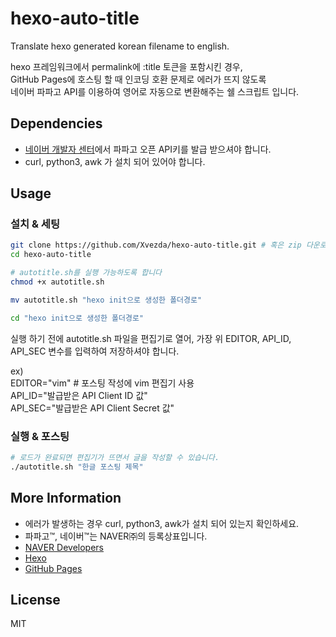 hexo-auto-title
===============

Translate hexo generated korean filename to english.

hexo 프레임워크에서 permalink에 :title 토큰을 포함시킨 경우,  
GitHub Pages에 호스팅 할 때 인코딩 호환 문제로 에러가 뜨지 않도록  
네이버 파파고 API를 이용하여 영어로 자동으로 변환해주는 쉘 스크립트 입니다.

Dependencies
------------
* [네이버 개발자 센터](https://developers.naver.com/)에서 파파고 오픈 API키를 발급 받으셔야 합니다.
* curl, python3, awk 가 설치 되어 있어야 합니다.

## Usage

### 설치 & 세팅
```sh
git clone https://github.com/Xvezda/hexo-auto-title.git # 혹은 zip 다운로드
cd hexo-auto-title

# autotitle.sh를 실행 가능하도록 합니다
chmod +x autotitle.sh

mv autotitle.sh "hexo init으로 생성한 폴더경로"

cd "hexo init으로 생성한 폴더경로"
```

실행 하기 전에 autotitle.sh 파일을 편집기로 열어,
가장 위 EDITOR, API_ID, API_SEC 변수를 입력하여 저장하셔야 합니다.

ex)  
EDITOR="vim" # 포스팅 작성에 vim 편집기 사용  
API_ID="발급받은 API Client ID 값"  
API_SEC="발급받은 API Client Secret 값"  

### 실행 & 포스팅

```sh
# 로드가 완료되면 편집기가 뜨면서 글을 작성할 수 있습니다.
./autotitle.sh "한글 포스팅 제목"
```

## More Information

- 에러가 발생하는 경우 curl, python3, awk가 설치 되어 있는지 확인하세요.
- 파파고™, 네이버™는 NAVER㈜의 등록상표입니다.
- [NAVER Developers](https://developers.naver.com)
- [Hexo](https://github.com/hexojs/hexo)
- [GitHub Pages](https://pages.github.com/)


## License

MIT
